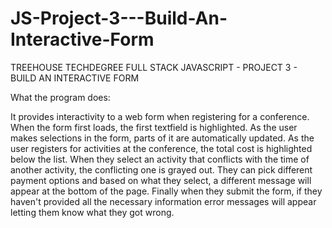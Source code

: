 # JS-Project-3---Build-An-Interactive-Form

TREEHOUSE TECHDEGREE FULL STACK JAVASCRIPT - PROJECT 3 - BUILD AN INTERACTIVE FORM

What the program does:

It provides interactivity to a web form when registering for a conference. When the form first loads, the first textfield is highlighted. As the user makes selections in the form, parts of it are automatically updated. As the user registers for activities at the conference, the total cost is highlighted below the list. When they select an activity that conflicts with the time of another activity, the conflicting one is grayed out. They can pick different payment options and based on what they select, a different message will appear at the bottom of the page. Finally when they submit the form, if they haven't provided all the necessary information error messages will appear letting them know what they got wrong. 
